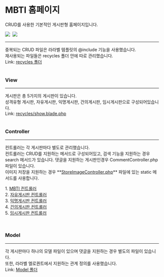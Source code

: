 <h1>MBTI 홈페이지</h1>
CRUD를 사용한 기본적인 게시판형 홈페이지입니다.
<br>
<p>
<img src="https://img.shields.io/badge/php-3766AB?style=flat-square&logo=php&logoColor=white"/>&nbsp
<img src="https://img.shields.io/badge/laravel-850000?style=flat-square&logo=laravel&logoColor=black"/>&nbsp
</p>
<hr/>
<div>
    중복되는 CRUD 파일은 라라벨 템플릿의 @include 기능을 사용했습니다.<br>
    재사용되는 파일들은 recycles 폴더 안에 따로 관리했습니다.<br>
    Link: <a href="#">recycles 폴더</a>
</div>
<br>
<h3>View</h3>
<hr/>
<div>
    게시판은 총 5가지의 게시판이 있습니다.<br>
    성격유형 게시판, 자유게시판, 익명게시판, 건의게시판, 임시게시판으로 구성되어있습니다.<br>
    Link: <a href="#">recycles/show.blade.php</a>
</div>
<br>
<h3>Controller</h3>
<hr/>
<div>
컨트롤러는 각 게시판마다 별도로 관리했습니다.<br>
컨트롤러는 CRUD를 지원하는 메서드로 구성되어있고, 검색 기능을 지원하는 경우 search 메서드가 있습니다.
댓글을 지원하는 게시판인경우 CommentController.php 파일이 있습니다.<br>
이미지 저장을 지원하는 경우 **<a href="">StoreImageController.php</a>** 파일에 있는 static 메서드를 사용합니다.
<p>
    1. <a href="#">MBTI 컨트롤러</a><br>
    2. <a href="#">자유게시판 컨트롤러</a><br>
    3. <a href="#">익명게시판 컨트롤러</a><br>
    4. <a href="#">건의게시판 컨트롤러</a><br>
    5. <a href="#">임시게시판 컨트롤러</a><br>
</p>
</div>
<br>
<h3>Model</h3>
<hr/>
<div>
각 게시판마다 하나의 모델 파일이 있으며 댓글을 지원하는 경우 별도의 파일이 있습니다.<br>
또한, 라라벨 엘로퀀트에서 지원하는 관계 정의를 사용했습니다.<br>
Link: <a href="#">Model 폴더</a>
</div>
